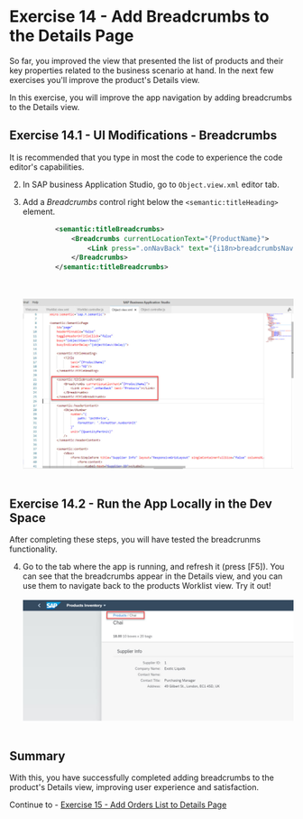 # Exercise 14 - Add Breadcrumbs to the Details Page

So far, you improved the view that presented the list of products and their key properties related to the business scenario at hand. In the next few exercises you'll improve the product's Details view.

In this exercise, you will improve the app navigation by adding breadcrumbs to the Details view.

## Exercise 14.1 - UI Modifications - Breadcrumbs

It is recommended that you type in most the code to experience the code editor's capabilities.

2. In SAP business Application Studio, go to `Object.view.xml` editor tab.

3. Add a *Breadcrumbs* control right below the `<semantic:titleHeading>` element.
    ```xml
            <semantic:titleBreadcrumbs>
                <Breadcrumbs currentLocationText="{ProductName}">
                    <Link press=".onNavBack" text="{i18n>breadcrumbsNavBackTitle}"></Link>
                </Breadcrumbs>
            </semantic:titleBreadcrumbs>

    ```

    <br><br>![](images/2020-10_BAS_Object_View_Breadcrumbs_.jpg)<br><br>

## Exercise 14.2 - Run the App Locally in the Dev Space

After completing these steps, you will have tested the breadcrunms functionality.

4.	Go to the tab where the app is running, and refresh it (press [F5]). You can see that the breadcrumbs appear in the Details view, and you can use them to navigate back to the products Worklist view. Try it out!
    <br><br>![](images/2020-10_BAS_App_Object_View_After_Breadcrumbs_.jpg)<br><br>


## Summary

With this, you have successfully completed adding breadcrumbs to the product's Details view, improving user experience and satisfaction.

Continue to - [Exercise 15 - Add Orders List to Details Page](../ex15/README.md)
